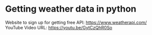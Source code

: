 # Getting weather data in python

Website to sign up for getting free API: https://www.weatherapi.com/ <br> 
YouTube Video URL: https://youtu.be/GytCzQhR0So

